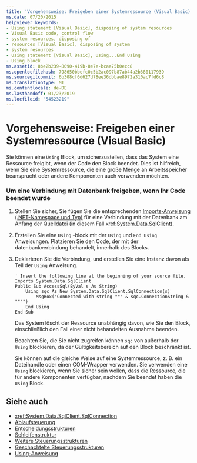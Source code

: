 ```yaml
---
title: 'Vorgehensweise: Freigeben einer Systemressource (Visual Basic)'
ms.date: 07/20/2015
helpviewer_keywords:
- Using statement [Visual Basic], disposing of system resources
- Visual Basic code, control flow
- system resources, disposing of
- resources [Visual Basic], disposing of system
- system resources
- Using statement [Visual Basic], Using...End Using
- Using block
ms.assetid: 8be2b239-8090-419b-8e7e-bcaa75b0ecc8
ms.openlocfilehash: 798650bbefc0c5b2ac097b87ab44a2b380117939
ms.sourcegitcommit: 6b308cf6d627d78ee36dbbae8972a310ac7fd6c8
ms.translationtype: MT
ms.contentlocale: de-DE
ms.lasthandoff: 01/23/2019
ms.locfileid: "54523219"
---
```

# <a name="how-to-dispose-of-a-system-resource-visual-basic"></a>Vorgehensweise: Freigeben einer Systemressource (Visual Basic)
Sie können eine `Using` Block, um sicherzustellen, dass das System eine Ressource freigibt, wenn der Code den Block beendet. Dies ist hilfreich, wenn Sie eine Systemressource, die eine große Menge an Arbeitsspeicher beansprucht oder andere Komponenten auch verwenden möchten.  
  
### <a name="to-dispose-of-a-database-connection-when-your-code-is-finished-with-it"></a>Um eine Verbindung mit Datenbank freigeben, wenn Ihr Code beendet wurde  
  
1.  Stellen Sie sicher, Sie fügen Sie die entsprechenden [Imports-Anweisung (.NET-Namespace und Typ)](../../../../visual-basic/language-reference/statements/imports-statement-net-namespace-and-type.md) für eine Verbindung mit der Datenbank am Anfang der Quelldatei (in diesem Fall <xref:System.Data.SqlClient>).  
  
2.  Erstellen Sie eine `Using` -block mit der `Using` und `End Using` Anweisungen. Platzieren Sie den Code, der mit der datenbankverbindung behandelt, innerhalb des Blocks.  
  
3.  Deklarieren Sie die Verbindung, und erstellen Sie eine Instanz davon als Teil der `Using` Anweisung.  
  
    ```  
    ' Insert the following line at the beginning of your source file.  
    Imports System.Data.SqlClient  
    Public Sub AccessSql(ByVal s As String)  
        Using sqc As New System.Data.SqlClient.SqlConnection(s)  
            MsgBox("Connected with string """ & sqc.ConnectionString & """")  
        End Using  
    End Sub  
    ```  
  
     Das System löscht der Ressource unabhängig davon, wie Sie den Block, einschließlich den Fall einer nicht behandelten Ausnahme beenden.  
  
     Beachten Sie, die Sie nicht zugreifen können `sqc` von außerhalb der `Using` blockieren, da der Gültigkeitsbereich auf den Block beschränkt ist.  
  
     Sie können auf die gleiche Weise auf eine Systemressource, z. B. ein Dateihandle oder einen COM-Wrapper verwenden. Sie verwenden eine `Using` blockieren, wenn Sie sicher sein wollen, dass die Ressource, die für andere Komponenten verfügbar, nachdem Sie beendet haben die `Using` Block.  
  
## <a name="see-also"></a>Siehe auch
- <xref:System.Data.SqlClient.SqlConnection>
- [Ablaufsteuerung](../../../../visual-basic/programming-guide/language-features/control-flow/index.md)
- [Entscheidungsstrukturen](../../../../visual-basic/programming-guide/language-features/control-flow/decision-structures.md)
- [Schleifenstruktur](../../../../visual-basic/programming-guide/language-features/control-flow/loop-structures.md)
- [Weitere Steuerungsstrukturen](../../../../visual-basic/programming-guide/language-features/control-flow/other-control-structures.md)
- [Geschachtelte Steuerungsstrukturen](../../../../visual-basic/programming-guide/language-features/control-flow/nested-control-structures.md)
- [Using-Anweisung](../../../../visual-basic/language-reference/statements/using-statement.md)
